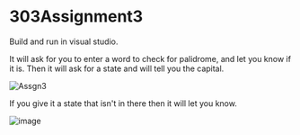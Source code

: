 # 303Assignment3

Build and run in visual studio.

It will ask for you to enter a word to check for palidrome, and let you know if it is. Then it will ask for a state and will tell you the capital.

![Assgn3](https://user-images.githubusercontent.com/113869280/206351138-f7e0f000-03e4-46e0-b96c-197b3251cdaa.PNG)

If you give it a state that isn't in there then it will let you know.

![image](https://user-images.githubusercontent.com/113869280/206352040-2befa4f4-5a7c-45b2-8b9c-ec3920daaeee.png)

